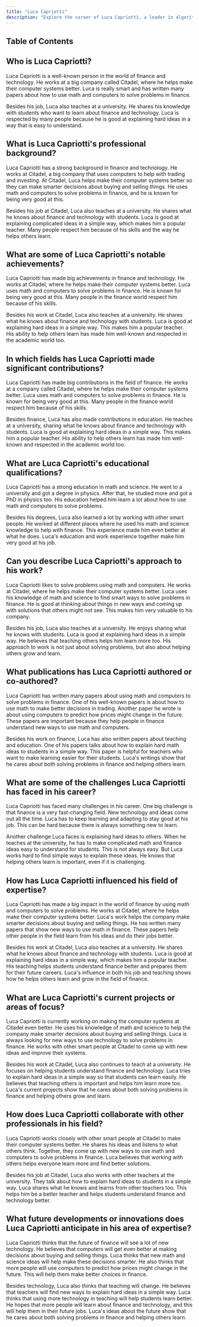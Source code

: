 ```yaml
---
title: "Luca Capriotti"
description: "Explore the career of Luca Capriotti, a leader in algorithmic trading and risk management, known for innovations in Adjoint Algorithmic Differentiation at UBS."
---
```





## Table of Contents

## Who is Luca Capriotti?

Luca Capriotti is a well-known person in the world of finance and technology. He works at a big company called Citadel, where he helps make their computer systems better. Luca is really smart and has written many papers about how to use math and computers to solve problems in finance.

Besides his job, Luca also teaches at a university. He shares his knowledge with students who want to learn about finance and technology. Luca is respected by many people because he is good at explaining hard ideas in a way that is easy to understand.

## What is Luca Capriotti's professional background?

Luca Capriotti has a strong background in finance and technology. He works at Citadel, a big company that uses computers to help with trading and investing. At Citadel, Luca helps make their computer systems better so they can make smarter decisions about buying and selling things. He uses math and computers to solve problems in finance, and he is known for being very good at this.

Besides his job at Citadel, Luca also teaches at a university. He shares what he knows about finance and technology with students. Luca is good at explaining complicated ideas in a simple way, which makes him a popular teacher. Many people respect him because of his skills and the way he helps others learn.

## What are some of Luca Capriotti's notable achievements?

Luca Capriotti has made big achievements in finance and technology. He works at Citadel, where he helps make their computer systems better. Luca uses math and computers to solve problems in finance. He is known for being very good at this. Many people in the finance world respect him because of his skills.

Besides his work at Citadel, Luca also teaches at a university. He shares what he knows about finance and technology with students. Luca is good at explaining hard ideas in a simple way. This makes him a popular teacher. His ability to help others learn has made him well-known and respected in the academic world too.

## In which fields has Luca Capriotti made significant contributions?

Luca Capriotti has made big contributions in the field of finance. He works at a company called Citadel, where he helps make their computer systems better. Luca uses math and computers to solve problems in finance. He is known for being very good at this. Many people in the finance world respect him because of his skills.

Besides finance, Luca has also made contributions in education. He teaches at a university, sharing what he knows about finance and technology with students. Luca is good at explaining hard ideas in a simple way. This makes him a popular teacher. His ability to help others learn has made him well-known and respected in the academic world too.

## What are Luca Capriotti's educational qualifications?

Luca Capriotti has a strong education in math and science. He went to a university and got a degree in physics. After that, he studied more and got a PhD in physics too. His education helped him learn a lot about how to use math and computers to solve problems.

Besides his degrees, Luca also learned a lot by working with other smart people. He worked at different places where he used his math and science knowledge to help with finance. This experience made him even better at what he does. Luca's education and work experience together make him very good at his job.

## Can you describe Luca Capriotti's approach to his work?

Luca Capriotti likes to solve problems using math and computers. He works at Citadel, where he helps make their computer systems better. Luca uses his knowledge of math and science to find smart ways to solve problems in finance. He is good at thinking about things in new ways and coming up with solutions that others might not see. This makes him very valuable to his company.

Besides his job, Luca also teaches at a university. He enjoys sharing what he knows with students. Luca is good at explaining hard ideas in a simple way. He believes that teaching others helps him learn more too. His approach to work is not just about solving problems, but also about helping others grow and learn.

## What publications has Luca Capriotti authored or co-authored?

Luca Capriotti has written many papers about using math and computers to solve problems in finance. One of his well-known papers is about how to use math to make better decisions in trading. Another paper he wrote is about using computers to predict how prices might change in the future. These papers are important because they help people in finance understand new ways to use math and computers.

Besides his work on finance, Luca has also written papers about teaching and education. One of his papers talks about how to explain hard math ideas to students in a simple way. This paper is helpful for teachers who want to make learning easier for their students. Luca's writings show that he cares about both solving problems in finance and helping others learn.

## What are some of the challenges Luca Capriotti has faced in his career?

Luca Capriotti has faced many challenges in his career. One big challenge is that finance is a very fast-changing field. New technology and ideas come out all the time. Luca has to keep learning and adapting to stay good at his job. This can be hard because there is always something new to learn.

Another challenge Luca faces is explaining hard ideas to others. When he teaches at the university, he has to make complicated math and finance ideas easy to understand for students. This is not always easy. But Luca works hard to find simple ways to explain these ideas. He knows that helping others learn is important, even if it is challenging.

## How has Luca Capriotti influenced his field of expertise?

Luca Capriotti has made a big impact in the world of finance by using math and computers to solve problems. He works at Citadel, where he helps make their computer systems better. Luca's work helps the company make smarter decisions about buying and selling things. He has written many papers that show new ways to use math in finance. These papers help other people in the field learn from his ideas and do their jobs better.

Besides his work at Citadel, Luca also teaches at a university. He shares what he knows about finance and technology with students. Luca is good at explaining hard ideas in a simple way, which makes him a popular teacher. His teaching helps students understand finance better and prepares them for their future careers. Luca's influence in both his job and teaching shows how he helps others learn and grow in the field of finance.

## What are Luca Capriotti's current projects or areas of focus?

Luca Capriotti is currently working on making the computer systems at Citadel even better. He uses his knowledge of math and science to help the company make smarter decisions about buying and selling things. Luca is always looking for new ways to use technology to solve problems in finance. He works with other smart people at Citadel to come up with new ideas and improve their systems.

Besides his work at Citadel, Luca also continues to teach at a university. He focuses on helping students understand finance and technology. Luca tries to explain hard ideas in a simple way so that students can learn easily. He believes that teaching others is important and helps him learn more too. Luca's current projects show that he cares about both solving problems in finance and helping others grow and learn.

## How does Luca Capriotti collaborate with other professionals in his field?

Luca Capriotti works closely with other smart people at Citadel to make their computer systems better. He shares his ideas and listens to what others think. Together, they come up with new ways to use math and computers to solve problems in finance. Luca believes that working with others helps everyone learn more and find better solutions.

Besides his job at Citadel, Luca also works with other teachers at the university. They talk about how to explain hard ideas to students in a simple way. Luca shares what he knows and learns from other teachers too. This helps him be a better teacher and helps students understand finance and technology better.

## What future developments or innovations does Luca Capriotti anticipate in his area of expertise?

Luca Capriotti thinks that the future of finance will see a lot of new technology. He believes that computers will get even better at making decisions about buying and selling things. Luca thinks that new math and science ideas will help make these decisions smarter. He also thinks that more people will use computers to predict how prices might change in the future. This will help them make better choices in finance.

Besides technology, Luca also thinks that teaching will change. He believes that teachers will find new ways to explain hard ideas in a simple way. Luca thinks that using more technology in teaching will help students learn better. He hopes that more people will learn about finance and technology, and this will help them in their future jobs. Luca's ideas about the future show that he cares about both solving problems in finance and helping others learn.


